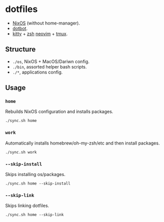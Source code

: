 # dotfiles

- [NixOS](https://nixos.org/) (without home-manager).
- [dotbot](https://github.com/anishathalye/dotbot).
- [kitty](https://sw.kovidgoyal.net/kitty/) + [zsh](https://www.zsh.org/)
  [neovim](https://neovim.io/) + [tmux](https://github.com/tmux/tmux).

## Structure

- `./os`,	NixOS + MacOS/Dariwn config.
- `./bin`,	assorted helper bash scripts.
- `./*`,	applications config.

## Usage

### `home`

Rebuilds NixOS configuration and installs packages.

```
./sync.sh home
```

### `work`

Automatically installs homebrew/oh-my-zsh/etc and then install packages.

```
./sync.sh work
```

### `--skip-install`

Skips installing os/packages.

```
./sync.sh home --skip-install
```

### `--skip-link`

Skips linking dotfiles.

```
./sync.sh home --skip-link
```

